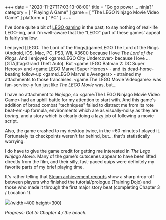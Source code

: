 +++
date = "2020-11-27T17:03:13-08:00"
title = "Go go power ... ninja?"
category = [ "Playing A Game" ]
game = [ "The LEGO Ninjago Movie Video Game" ]
platform = [ "PC" ]
+++

I've done quite a bit of [LEGO gaming](tag:LEGO) in the past, to say nothing of real-life LEGO-ing, and I'm well-aware that the "LEGO" part of these games' appeal is fairly shallow.

I enjoyed [LEGO: The Lord of the Rings](game:LEGO The Lord of the Rings (Android, iOS, Mac, PC, PS3, Wii, X360)) because I love <i>The Lord of the Rings</i>.  And I enjoyed <game:LEGO City Undercover> because I love ... [GTA](tag:Grand Theft Auto).  But <game:LEGO Batman 2: DC Super Heroes> and <game:LEGO Marvel Super Heroes> - and its dead-horse-beating follow-up <game:LEGO Marvel's Avengers> - strained my attachments to those franchises.  <game:The LEGO Movie Videogame> was fan-service-y fun just like <i>The LEGO Movie</i> was, but...

I have no attachment to <i>Ninjago</i>, so <game:The LEGO Ninjago Movie Video Game> had an uphill battle for my attention to start with.  And this game's addition of broad combat "techniques" failed to distract me from its rote beat-em-up formula, environments which are as visually-noisy as they are <i>boring</i>, and a story which is clearly doing a lazy job of following a movie script.

Also, the game crashed to my desktop twice, in the ~60 minutes I played it.  Fortunately its checkpoints weren't far behind, but... that's statistically worrying.

I do have to give the game credit for getting me interested in <i>The Lego Ninjago Movie</i>.  Many of the game's cutscenes appear to have been lifted directly from the film, and their silly, fast-paced quips were definitely my favorite parts of my brief playing time.

It's rather telling that <a href="https://steamcommunity.com/stats/640590/achievements">Steam achievement records</a> show a sharp drop-off between players who finished the tutorial/prologue (Training Dojo) and those who made it through the first major story beat (completing Chapter 3 / Location 1).

![]($SiteBaseURL$legoninjago_achievements.png){width=400 height=300}

<i>Progress: Got to Chapter 4 / the beach.</i>
